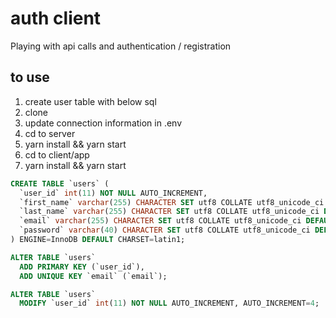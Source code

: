 # auth client

Playing with api calls and authentication / registration

## to use
1. create user table with below sql
1. clone
1. update connection information in .env
1. cd to server
1. yarn install && yarn start
1. cd to client/app
1. yarn install && yarn start




````sql
CREATE TABLE `users` (
  `user_id` int(11) NOT NULL AUTO_INCREMENT,
  `first_name` varchar(255) CHARACTER SET utf8 COLLATE utf8_unicode_ci NOT NULL,
  `last_name` varchar(255) CHARACTER SET utf8 COLLATE utf8_unicode_ci DEFAULT NULL,
  `email` varchar(255) CHARACTER SET utf8 COLLATE utf8_unicode_ci DEFAULT NULL,
  `password` varchar(40) CHARACTER SET utf8 COLLATE utf8_unicode_ci DEFAULT NULL
) ENGINE=InnoDB DEFAULT CHARSET=latin1;

ALTER TABLE `users`
  ADD PRIMARY KEY (`user_id`),
  ADD UNIQUE KEY `email` (`email`);

ALTER TABLE `users`
  MODIFY `user_id` int(11) NOT NULL AUTO_INCREMENT, AUTO_INCREMENT=4;
````
